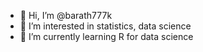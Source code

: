 - 👋 Hi, I’m @barath777k
- 👀 I’m interested in statistics, data science
- 🌱 I’m currently learning R for data science


<!---
barath777k/barath777k is a ✨ special ✨ repository because its `README.md` (this file) appears on your GitHub profile.
You can click the Preview link to take a look at your changes.
--->
